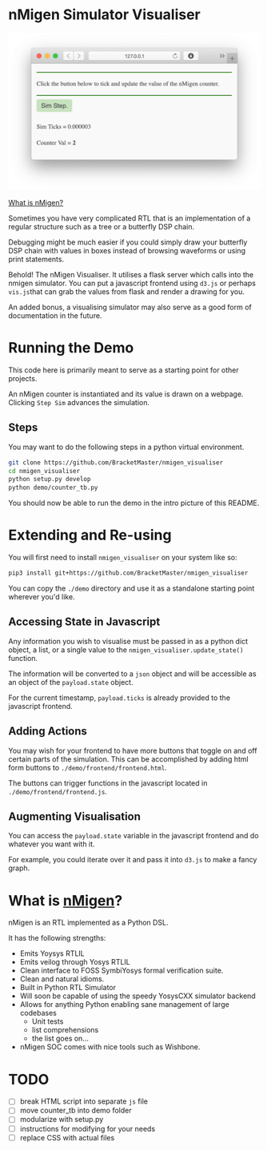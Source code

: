 # nMigen Simulator Visualiser

![](docs/visualiser_session.png)

[What is nMigen?](#what-is-nmigen)

Sometimes you have very complicated RTL that is
an implementation of a regular structure such as
a tree or a butterfly DSP chain.

Debugging might be much easier if you could simply
draw your butterfly DSP chain with values in boxes
instead of browsing waveforms or using print statements.

Behold! The nMigen Visualiser. It utilises a flask
server which calls into the nmigen simulator.
You can put a javascript frontend using ``d3.js``
or perhaps ``vis.js``that can grab the values from
flask and render a drawing for you.

An added bonus, a visualising simulator may 
also serve as a good form of documentation
in the future.

# Running the Demo

This code here is primarily meant to serve as a starting 
point for other projects.

An nMigen counter is instantiated and its value is drawn
on a webpage. Clicking ``Step Sim`` advances the simulation.

## Steps

You may want to do the following steps in 
a python virtual environment.

```bash
git clone https://github.com/BracketMaster/nmigen_visualiser
cd nmigen_visualiser
python setup.py develop
python demo/counter_tb.py
```

You should now be able to run the demo 
in the intro picture of this README.

# Extending and Re-using
You will first need to install ``nmigen_visualiser``
on your system like so:

```bash
pip3 install git+https://github.com/BracketMaster/nmigen_visualiser
```

You can copy the ``./demo`` directory and use it as
a standalone starting point wherever you'd like.

## Accessing State in Javascript
Any information you wish to visualise must be passed in
as a python dict object, a list, or a single value to
the ``nmigen_visualiser.update_state()`` function.

The information will be converted to a ``json`` object
and will be accessible as an object of the ``payload.state``
object.

For the current timestamp, ``payload.ticks`` is already provided
to the javascript frontend.

## Adding Actions
You may wish for your frontend to have more buttons
that toggle on and off certain parts of the simulation.
This can be accomplished by adding html form buttons
to ``./demo/frontend/frontend.html``.

The buttons can trigger functions in the javascript
located in ``./demo/frontend/frontend.js``.

## Augmenting Visualisation
You can access the ``payload.state`` variable in the
javascript frontend and do whatever you want with it.

For example, you could iterate over it and pass it
into ``d3.js`` to make a fancy graph.


# What is [nMigen](https://github.com/nmigen/nmigen)?
nMigen is an RTL implemented as a Python DSL.

It has the following strengths:

 - Emits Yoysys RTLIL
 - Emits veilog through Yosys RTLIL
 - Clean interface to FOSS SymbiYosys formal verification suite.
 - Clean and natural idioms.
 - Built in Python RTL Simulator
 - Will soon be capable of using the speedy YosysCXX simulator backend
 - Allows for anything Python enabling sane management of large codebases
   - Unit tests
   - list comprehensions
   - the list goes on...
 - nMigen SOC comes with nice tools such as Wishbone.

# TODO
 - [ ] break HTML script into separate ``js`` file
 - [ ] move counter_tb into demo folder
 - [ ] modularize with setup.py
 - [ ] instructions for modifying for your needs
 - [ ] replace CSS with actual files